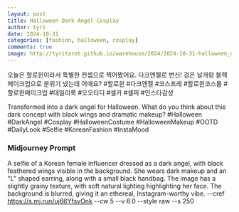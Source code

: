 ```yaml
---
layout: post
title: Halloween Dark Angel Cosplay
author: tyri
date: 2024-10-31
categories: [fashion, halloween, cosplay]
comments: true
image: http://tyritarot.github.io/warehouse/2024/2024-10-31-halloween_dark_angel_cosplay.png
---
```


오늘은 할로윈이라서 특별한 컨셉으로 찍어봤어요. 다크엔젤로 변신! 검은 날개랑 블랙 메이크업으로 분위기 냈는데 어때요? #할로윈 #다크엔젤 #코스프레 #할로윈코스튬 #할로윈메이크업 #데일리룩 #오오티디 #셀카 #셀피 #인스타감성

Transformed into a dark angel for Halloween. What do you think about this dark concept with black wings and dramatic makeup? #Halloween #DarkAngel #Cosplay #HalloweenCostume #HalloweenMakeup #OOTD #DailyLook #Selfie #KoreanFashion #InstaMood

### Midjourney Prompt

A selfie of a Korean female influencer dressed as a dark angel, with black feathered wings visible in the background. She wears dark makeup and an "L" shaped earring, along with a small black handbag. The image has a slightly grainy texture, with soft natural lighting highlighting her face. The background is blurred, giving it an ethereal, Instagram-worthy vibe. --cref https://s.mj.run/uj66YfsvOnk --cw 5 --v 6.0 --style raw --s 250